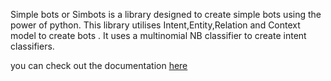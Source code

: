 Simple bots or Simbots is a library designed to create simple bots using the power of python. This library utilises Intent,Entity,Relation and Context
model to create bots . It uses a multinomial NB classifier to create intent classifiers.


you can check out the documentation [here](https://vaibhavrr1.github.io/simbots/index.html)